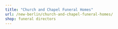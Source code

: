 ```yaml
---
title: "Church and Chapel Funeral Homes"
url: /new-berlin/church-and-chapel-funeral-homes/
shop: funeral directors
---
```

